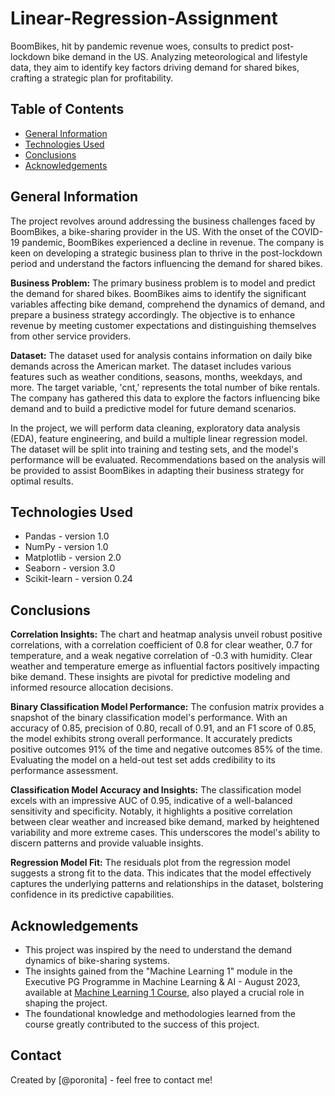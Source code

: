# Linear-Regression-Assignment
BoomBikes, hit by pandemic revenue woes, consults to predict post-lockdown bike demand in the US. Analyzing meteorological and lifestyle data, they aim to identify key factors driving demand for shared bikes, crafting a strategic plan for profitability.

## Table of Contents
* [General Information](#general-information)
* [Technologies Used](#technologies-used)
* [Conclusions](#conclusions)
* [Acknowledgements](#acknowledgements)


## General Information
The project revolves around addressing the business challenges faced by BoomBikes, a bike-sharing provider in the US. With the onset of the COVID-19 pandemic, BoomBikes experienced a decline in revenue. The company is keen on developing a strategic business plan to thrive in the post-lockdown period and understand the factors influencing the demand for shared bikes.

<b> Business Problem:</b>
The primary business problem is to model and predict the demand for shared bikes. BoomBikes aims to identify the significant variables affecting bike demand, comprehend the dynamics of demand, and prepare a business strategy accordingly. The objective is to enhance revenue by meeting customer expectations and distinguishing themselves from other service providers.

<b>Dataset:</b>
The dataset used for analysis contains information on daily bike demands across the American market. The dataset includes various features such as weather conditions, seasons, months, weekdays, and more. The target variable, 'cnt,' represents the total number of bike rentals. The company has gathered this data to explore the factors influencing bike demand and to build a predictive model for future demand scenarios.

In the project, we will perform data cleaning, exploratory data analysis (EDA), feature engineering, and build a multiple linear regression model. The dataset will be split into training and testing sets, and the model's performance will be evaluated. Recommendations based on the analysis will be provided to assist BoomBikes in adapting their business strategy for optimal results.

## Technologies Used
- Pandas - version 1.0
- NumPy - version 1.0
- Matplotlib - version 2.0
- Seaborn - version 3.0
- Scikit-learn - version 0.24

## Conclusions <a name="conclusions"></a>
<b>Correlation Insights:</b>
The chart and heatmap analysis unveil robust positive correlations, with a correlation coefficient of 0.8 for clear weather, 0.7 for temperature, and a weak negative correlation of -0.3 with humidity. Clear weather and temperature emerge as influential factors positively impacting bike demand. These insights are pivotal for predictive modeling and informed resource allocation decisions.

<b>Binary Classification Model Performance:</b>
The confusion matrix provides a snapshot of the binary classification model's performance. With an accuracy of 0.85, precision of 0.80, recall of 0.91, and an F1 score of 0.85, the model exhibits strong overall performance. It accurately predicts positive outcomes 91% of the time and negative outcomes 85% of the time. Evaluating the model on a held-out test set adds credibility to its performance assessment.

<b>Classification Model Accuracy and Insights:</b>
The classification model excels with an impressive AUC of 0.95, indicative of a well-balanced sensitivity and specificity. Notably, it highlights a positive correlation between clear weather and increased bike demand, marked by heightened variability and more extreme cases. This underscores the model's ability to discern patterns and provide valuable insights.

<b>Regression Model Fit:</b>
The residuals plot from the regression model suggests a strong fit to the data. This indicates that the model effectively captures the underlying patterns and relationships in the dataset, bolstering confidence in its predictive capabilities.

## Acknowledgements
- This project was inspired by the need to understand the demand dynamics of bike-sharing systems.
- The insights gained from the "Machine Learning 1" module in the Executive PG Programme in Machine Learning & AI - August 2023, available at [Machine Learning 1 Course](https://learn.upgrad.com/course/4701), also played a crucial role in shaping the project.
- The foundational knowledge and methodologies learned from the course greatly contributed to the success of this project.

## Contact
Created by [@poronita] - feel free to contact me!
